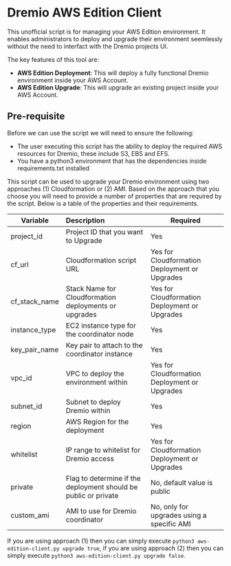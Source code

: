 Dremio AWS Edition Client
====
This unofficial script is for managing your AWS Edition environment. It enables administrators to deploy and upgrade their environment seemlessly without the need to interfact with the Dremio projects UI.

The key features of this tool are:
- **AWS Edition Deployment**: This will deploy a fully functional Dremio environment inside your AWS Account.
- **AWS Edition Upgrade**: This will upgrade an existing project inside your AWS Account.

## Pre-requisite
Before we can use the script we will need to ensure the following:

- The user executing this script has the ability to deploy the required AWS resources for Dremio, these include S3, EBS and EFS.
- You have a python3 environment that has the dependencies inside requirements.txt installed

This script can be used to upgrade your Dremio environment using two approaches (1) Cloudformation or (2) AMI. Based on the approach that you choose you will need to provide a number of properties that are required by the script. Below is a table of the properties and their requirements.

| Variable  	| Description  | Required 	|
|---	|:---	|	---|
| project_id 	| Project ID that you want to Upgrade 	| Yes 	|
| cf_url 	| Cloudformation script URL	| Yes for Cloudformation Deployment or Upgrades 	|
| cf_stack_name 	|  Stack Name for Cloudformation deployments or upgrades 	| Yes for Cloudformation Deployment or Upgrades 	|
| instance_type 	| EC2 instance type for the coordinator node 	| Yes 	|
| key_pair_name 	| Key pair to attach to the coordinator instance 	| Yes 	|
| vpc_id 	| VPC to deploy the environment within 	| Yes for Cloudformation Deployment or Upgrades 	|
| subnet_id 	| Subnet to deploy Dremio within 	| Yes 	|
| region 	| AWS Region for the deployment 	| Yes 	|
| whitelist 	| IP range to whitelist for Dremio access | Yes for Cloudformation Deployment or Upgrades |
| private 	| Flag to determine if the deployment should be public or private 	| No, default value is public |
| custom_ami 	| AMI to use for Dremio coordinator 	| No, only for upgrades using a specific AMI |

If you are using approach (1) then you can simply execute `python3 aws-edition-client.py upgrade true`, if you are using approach (2) then you can simply execute `python3 aws-edition-client.py upgrade false`.

